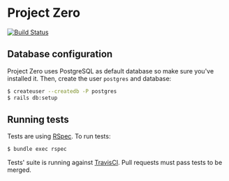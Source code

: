 # Project Zero

[![Build Status](https://travis-ci.org/marienfressinaud/project-zero.svg?branch=master)](https://travis-ci.org/marienfressinaud/project-zero)

## Database configuration

Project Zero uses PostgreSQL as default database so make sure you've installed
it. Then, create the user `postgres` and database:

```bash
$ createuser --createdb -P postgres
$ rails db:setup
```

## Running tests

Tests are using [RSpec](http://rspec.info/). To run tests:

```bash
$ bundle exec rspec
```

Tests' suite is running against [TravisCI](https://travis-ci.org/marienfressinaud/project-zero).
Pull requests must pass tests to be merged.
